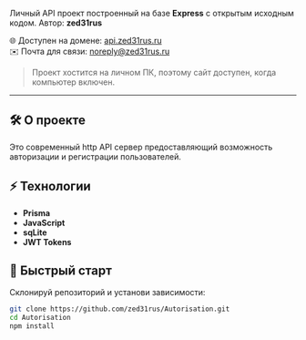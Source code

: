 Личный API проект построенный на базе **Express** с открытым исходным кодом.
Автор: **zed31rus**  

🌐 Доступен на домене: [api.zed31rus.ru](https://beta.zed31rus.ru)  
✉️ Почта для связи: [noreply@zed31rus.ru](mailto:noreply@zed31rus.ru)  

> Проект хостится на личном ПК, поэтому сайт доступен, когда компьютер включен.  

---

## 🛠 О проекте

Это современный http API сервер предоставляющий возможность авторизации и регистрации пользователей.

## ⚡ Технологии
  
- **Prisma**  
- **JavaScript**  
- **sqLite**
- **JWT Tokens**

## 🚀 Быстрый старт

Склонируй репозиторий и установи зависимости:

```bash
git clone https://github.com/zed31rus/Autorisation.git
cd Autorisation
npm install
